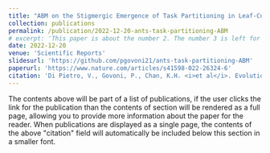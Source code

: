 ```yaml
---
title: "ABM on the Stigmergic Emergence of Task Partitioning in Leaf-Cutting Ants"
collection: publications
permalink: /publication/2022-12-20-ants-task-partitioning-ABM
# excerpt: 'This paper is about the number 2. The number 3 is left for future work.'
date: 2022-12-20
venue: 'Scientific Reports'
slidesurl: 'https://github.com/pgovoni21/ants-task-partitioning-ABM'
paperurl: 'https://www.nature.com/articles/s41598-022-26324-6'
citation: 'Di Pietro, V., Govoni, P., Chan, K.H. <i>et al</i>. Evolution of self-organised division of labour driven by stigmergy in leaf-cutter ants. <i>Sci Rep</i> <b>12</b>, 21971 (2022). https://doi.org/10.1038/s41598-022-26324-6'
---
```


The contents above will be part of a list of publications, if the user clicks the link for the publication than the contents of section will be rendered as a full page, allowing you to provide more information about the paper for the reader. When publications are displayed as a single page, the contents of the above "citation" field will automatically be included below this section in a smaller font.